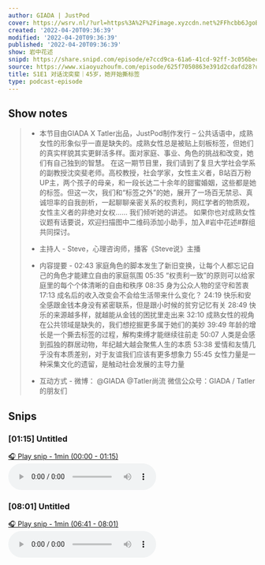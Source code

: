 ```yaml
---
author: GIADA | JustPod
cover: https://wsrv.nl/?url=https%3A%2F%2Fimage.xyzcdn.net%2FFhcbb6JgoBoehDn8iex2HR3cbx9g&w=200&h=200
created: '2022-04-20T09:36:39'
modified: '2022-04-20T09:36:39'
published: '2022-04-20T09:36:39'
show: 岩中花述
snipd: https://share.snipd.com/episode/e7ccd9ca-61a6-41cd-92ff-3c056bec1a28
source: https://www.xiaoyuzhoufm.com/episode/625f7050863e391d2cdafd28?utm_source=rss
title: S1E1 对话沈奕斐｜45岁，她开始撕标签
type: podcast-episode
---
```



## Show notes
> - 本节目由GIADA X Tatler出品，JustPod制作发行 –
> 公共话语中，成熟女性的形象似乎一直是缺失的。成熟女性总是被贴上刻板标签，但她们的真实样貌其实更鲜活多样。面对家庭、事业、角色的挑战和改变，她们有自己独到的智慧。
> 在这一期节目里，我们请到了复旦大学社会学系的副教授沈奕斐老师。高校教授，社会学家，女性主义者，B站百万粉UP主，两个孩子的母亲，和一段长达二十余年的甜蜜婚姻，这些都是她的标签。但这一次，我们和“标签之外”的她，展开了一场百无禁忌、真诚坦率的自我剖析，一起聊聊亲密关系的权责利，网红学者的物质观，女性主义者的非绝对女权……
> 我们倾听她的讲述。
> 如果你也对成熟女性议题有话要说，欢迎扫描图中二维码添加小助手，加入#岩中花述#群组共同探讨。
> 
> - 主持人 -
> Steve，心理咨询师，播客《Steve说》主播
> - 内容提要 -
> 02:43 家庭角色的脚本发生了新旧变换，让每个人都忘记自己的角色才能建立自由的家庭氛围
> 05:35 “权责利一致”的原则可以给家庭里的每个个体清晰的自由和秩序
> 08:35 身为公众人物的坚守和苦衷
> 17:13 成名后的收入改变会不会给生活带来什么变化？
> 24:19 快乐和安全感跟金钱本身没有紧密联系，但是跟小时候的贫穷记忆有关
> 28:49 快乐的来源越多样，就越能从金钱的困扰里走出来
> 32:10 成熟女性的视角在公共领域是缺失的，我们想挖掘更多属于她们的美妙
> 39:49 年龄的增长是一个撕去标签的过程，解构束缚才能继续往前走
> 50:07 人类是会感到孤独的群居动物，年纪越大越会聚焦人生的本质
> 53:38 爱情和友情几乎没有本质差别，对于友谊我们应该有更多想象力
> 55:45 女性力量是一种采集文化的遗留，是触动社会发展的主导力量
> - 互动方式 -
> 微博： @GIADA   @Tatler尚流 
> 微信公众号：GIADA / Tatler的朋友们

## Snips
### [01:15] Untitled
[🎧 Play snip - 1min️ (00:00 - 01:15)](https://share.snipd.com/snip/aad37643-d2f2-4c57-84e2-290d1df7b15a)
<audio controls> <source src="https://dts-api.xiaoyuzhoufm.com/track/625635587bfca4e73e990703/625f7050863e391d2cdafd28/media.xyzcdn.net/ltT6pMcFUn4A-LCg1y2q6ein_1_U.m4a#t=00:00,01:15"> </audio>
### [08:01] Untitled
[🎧 Play snip - 1min️ (06:41 - 08:01)](https://share.snipd.com/snip/0473014c-d5d2-4416-8458-555d5aa8293d)
<audio controls> <source src="https://dts-api.xiaoyuzhoufm.com/track/625635587bfca4e73e990703/625f7050863e391d2cdafd28/media.xyzcdn.net/ltT6pMcFUn4A-LCg1y2q6ein_1_U.m4a#t=06:41,08:01"> </audio>
